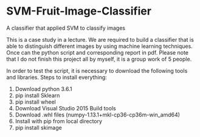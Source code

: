 # SVM-Fruit-Image-Classifier
A classifier that applied SVM to classify images

This is a case study in a lecture. We are required to build a classifier that is able to distinguish different images by using machine learning techniques. Once can the python script and corresponding report in pdf. 
Please note that I do not finish this project all by myself, it is a group work of 5 people.

In order to test the script, it is necessary to download the following tools and libraries.
Steps to install everything:
1. Download python 3.6.1
2. pip install Sklearn
3. pip install wheel
4. Download Visual Studio 2015 Build tools
5. Download .whl files (numpy-1.13.1+mkl-cp36-cp36m-win_amd64)
6. Install with pip from local directory
7. pip install skimage
